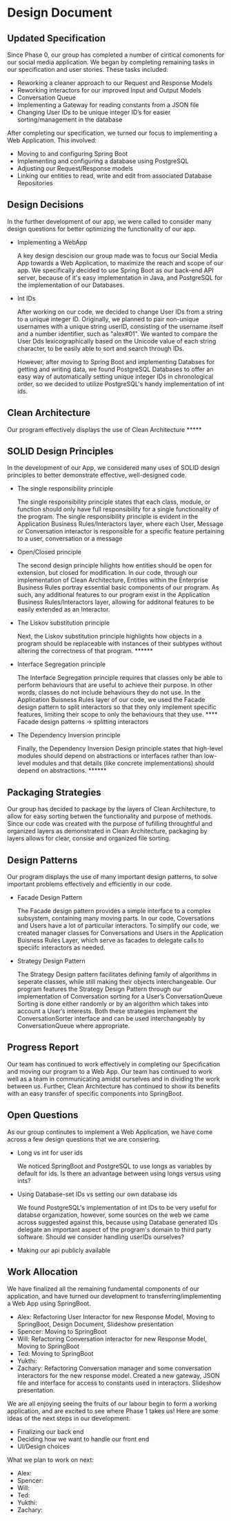 # Design Document

## Updated Specification

   Since Phase 0, our group has completed a number of ciritical comonents for our social media application. We began by completing remaining tasks in our 
specification and user stories. These tasks included:
- Reworking a cleaner approach to our Request and Response Models 
- Reworking interactors for our improved Input and Output Models
- Conversation Queue
- Implementing a Gateway for reading constants from a JSON file
- Changing User IDs to be unique integer ID’s for easier sorting/management in the database

After completing our specification, we turned our focus to implementing a Web Application. This involved:
- Moving to and configuring Spring Boot
- Implementing and configuring a database using PostgreSQL
- Adjusting our Request/Response models 
- Linking our entities to read, write and edit from associated Database Repositories

## Design Decisions

   In the further development of our app, we were called to consider many design questions for better optimizing the functionality of our app.
   
 - Implementing a WebApp

   A key design descision our group made was to focus our Social Media App towards a Web Application, to maximize the reach and scope of our app. We specifically decided to use Spring Boot as our back-end API server, because of it's easy implementation in Java, and PostgreSQL for the implementation of our Databases.
   
 - Int IDs

   After working on our code, we decided to change User IDs from a string to a unique integer ID. Originally, we planned to pair non-unique usernames with a unique string userID, consisting of the username itself and a number identifier, such as "alex#01". We wanted to compare the User Dds lexicographically based on the Unicode value of each string character, to be easily able to sort and search through IDs. 
   
   However, after moving to Spring Boot and implementing Databses for getting and writing data, we found PostgreSQL Databases to offer an easy way of automatically setting unique integer IDs in chronological order, so we decided to utilize PostgreSQL's handy implementation of int ids. 

## Clean Architecture

Our program effectively displays the use of Clean Architecture *****



## SOLID Design Principles

In the development of our App, we considered many uses of SOLID design principles to better demonstrate effective, well-designed code.

- The single responsibility principle
  
  The single responsibility principle states that each class, module, or function should only have full responsibility for a single functionality of the program. The single responsibility principle is evident in the Application Business Rules/Interactors layer, where each User, Message or Conversation interactor is responsible for a specific feature pertaining to a user, conversation or a message 

- Open/Closed principle

  The second design principle hilights how entities should be open for extension, but closed for modification. In our code, through our implementation of Clean Architecture, Entities within the Enterprise Business Rules portray essential basic components of our program. As such, any additional features to our program exist in the Application Business Rules/Interactors layer, allowing for additonal features to be easily extended as an Interactor.

- The Liskov substitution principle

   Next, the Liskov substitution principle highlights how objects in a program should be replaceable with instances of their subtypes without altering the correctness of that program. ******

- Interface Segregation principle

   The Interface Segregation principle requires that classes only be able to perform behaviours that are useful to achieve their purpose. In other words, classes do not include behaviours they do not use. In the Application Buisness Rules layer of our code, we used the Facade design pattern to split interactors so that they only implement specific features, limiting their scope to only the behaviours that they use.
 **** Facade design patterns -> splitting interactors

- The Dependency Inversion principle

   Finally, the Dependency Inversion Design principle states that high-level modules should depend on abstractions or interfaces rather than low-level modules and that details (like concrete implementations) should depend on abstractions. ******


## Packaging Strategies

   Our group has decided to package by the layers of Clean Architecture, to allow for easy sorting betwen the functionality and purpose of methods. Since our code was created with the purpose of fufilling throughtful and organized layers as demonstrated in Clean Architecture, packaging by layers allows for clear, consise and organized file sorting. 
   
## Design Patterns

   Our program displays the use of many important design patterns, to solve important problems effectively and efficiently in our code. 
 
 - Facade Design Pattern

   The Facade design pattern provides a simple interface to a complex subsystem, containing many moving parts. In our code, Coversations and Users have a lot of particuilar interactors. To simplify our code, we created manager classes for Conversations and Users in the Application Buisness Rules Layer, which serve as facades to delegate calls to speciifc interactors as needed.

- Strategy Design Pattern

    The Strategy Design pattern facilitates defining family of algorithms in seperate classes, while still making their objects interchangeable. Our program features the Strategy Design Pattern through our implementation of Conversation sorting for a User’s ConversationQueue Sorting is done either randomly or by an algorithm which takes into account a User’s interests. Both these strategies implement the ConversationSorter interface and can be used interchangeably by ConversationQueue where appropriate.

    
## Progress Report

Our team has continued to work effectively in completing our Specification and moving our program to a Web App. Our team has continued to work well as a team in communicating amidst ourselves and in dividing the work between us.
Further, Clean Architecture has continued to show its benefits with an easy transfer of specific components into SpringBoot. 

## Open Questions

As our group continutes to implement a Web Application, we have come across a few design questions that we are consiering.
- Long vs int for user ids

  We noticed SpringBoot and PostgreSQL to use longs as variables by default for ids. Is there an advantage between using longs versus using ints?

- Using Database-set IDs vs setting our own database ids

  We found PostgreSQL's implementation of int IDs to be very useful for databse organization, however, some sources on the web we came across suggested against this, because using Database generated IDs delegate an important aspect of the program's domain to third party software. Should we consider handling userIDs ourselves?

- Making our api publicly available


## Work Allocation

We have finalized all the remaining fundamental components of our application, and have turned our development to transferring/implementing a Web App using SpringBoot. 

- Alex: Refactoring User Interactor for new Response Model, Moving to SpringBoot, Design Document, Slideshow presentation
- Spencer: Moving to SpringBoot
- Will: Refactoring Conversation interactor for new Response Model, Moving to SpringBoot
- Ted: Moving to SpringBoot
- Yukthi: 
- Zachary: Refactoring Conversation manager and some conversation interactors for the new response model. Created a new gateway, JSON file and interface for access to constants used in interactors. Slideshow presentation.

We are all enjoying seeing the fruits of our labour begin to form a working application, and are excited to see where Phase 1 takes us! 
Here are some ideas of the next steps in our development:
- Finalizing our back end
- Deciding how we want to handle our front end
- UI/Design choices

What we plan to work on next:
- Alex: 
- Spencer: 
- Will: 
- Ted: 
- Yukthi: 
- Zachary:



